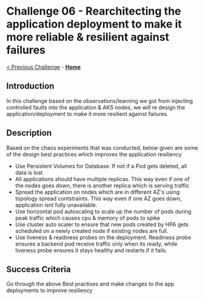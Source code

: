 # Challenge 06 - Rearchitecting the application deployment to make it more reliable & resilient against failures

[< Previous Challenge](./Challenge-05.md) - **[Home](../README.md)** 

## Introduction

In this challenge based on the observations/learning we got from injecting controlled faults into the application & AKS nodes, we will re design the application/deployment to make it more resilient against failures.


## Description
Based on the chaos experiments that was conducted, below given are some of the design best practices which improves the application resiliency

- Use Persistent Volumes for Database. If not if a Pod gets deleted, all data is lost
- All applications should have multiple replicas. This way even if one of the nodes goes down, there is another replica which is serving traffic
- Spread the application on nodes which are in different AZ's using topology spread contstraints. This way even if one AZ goes down, application isnt fully unavailable.
- Use horizontal pod autoscaling to scale up the number of pods during peak traffic which causes cpu & memory of pods to spike
- Use cluster auto scaler to ensure that new pods created by HPA gets scheduled on a newly created node if existing nodes are full.
- Use liveness & readiness probes on the deployment. Readiness probe ensures a backend pod receive traffic only when its ready, while liveness probe ensures it stays healthy and restarts if it fails.

## Success Criteria

Go through the above Best practises and make changes to the app deployments to improve resiliency
